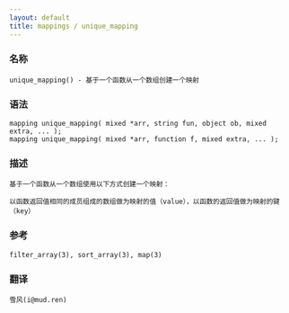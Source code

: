 ```yaml
---
layout: default
title: mappings / unique_mapping
---
```


### 名称

    unique_mapping() - 基于一个函数从一个数组创建一个映射

### 语法

    mapping unique_mapping( mixed *arr, string fun, object ob, mixed extra, ... );
    mapping unique_mapping( mixed *arr, function f, mixed extra, ... );

### 描述

    基于一个函数从一个数组使用以下方式创建一个映射：

    以函数返回值相同的成员组成的数组做为映射的值（value），以函数的返回值做为映射的键（key）

### 参考

    filter_array(3), sort_array(3), map(3)

### 翻译

    雪风(i@mud.ren)
